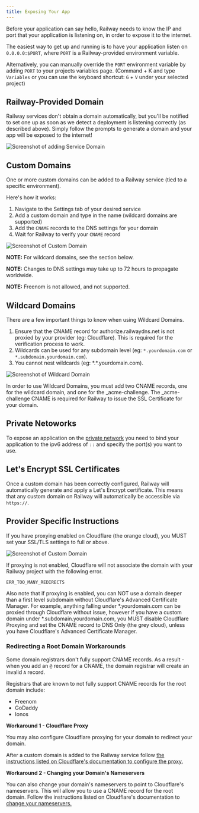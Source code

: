 ```yaml
---
title: Exposing Your App
---
```


Before your application can say hello, Railway needs to know the IP and port that your application is listening on, in order to expose it to the internet.

The easiest way to get up and running is to have your application listen on `0.0.0.0:$PORT`, where `PORT` is a Railway-provided environment variable.

Alternatively, you can manually override the `PORT` environment variable by adding `PORT` to your projects variables page. (Command + K and type `Variables` or you can use the keyboard shortcut: `G` + `V` under your selected project)

## Railway-Provided Domain

Railway services don't obtain a domain automatically, but you'll be notified to set one up as soon as we detect a deployment is listening correctly (as described above). Simply follow the prompts to generate a domain and your app will be exposed to the internet!

<Image
src="https://res.cloudinary.com/railway/image/upload/v1654560212/docs/add-domain_prffyh.png"
alt="Screenshot of adding Service Domain"
layout="responsive"
width={1396} height={628} quality={80} />

## Custom Domains

One or more custom domains can be added to a Railway service (tied to a specific environment).

Here's how it works:

1. Navigate to the Settings tab of your desired service
2. Add a custom domain and type in the name (wildcard domains are supported)
3. Add the `CNAME` records to the DNS settings for your domain
4. Wait for Railway to verify your `CNAME` record

<Image
src="https://res.cloudinary.com/railway/image/upload/v1654563209/docs/domains_uhchsu.png"
alt="Screenshot of Custom Domain"
layout="responsive"
width={1338} height={808} quality={80} />

**NOTE:** For wildcard domains, see the section below.

**NOTE:** Changes to DNS settings may take up to 72 hours to propagate
worldwide.

**NOTE:** Freenom is not allowed, and not supported.

## Wildcard Domains
There are a few important things to know when using Wildcard Domains.
1. Ensure that the CNAME record for authorize.railwaydns.net is not proxied by your provider (eg: Cloudflare). This is required for the verification process to work.
3. Wildcards can be used for any subdomain level (eg: `*.yourdomain.com` or  `*.subdomain.yourdomain.com`).
4. You cannot nest wildcards (eg: \*.\*.yourdomain.com).

<Image
src="https://res.cloudinary.com/railway/image/upload/v1679693511/wildcard_domains_zdguqs.png"
alt="Screenshot of Wildcard Domain"
layout="responsive"
width={1048} height={842} quality={80} />

In order to use Wildcard Domains, you must add two CNAME records, one for the wildcard domain, and one for the _acme-challenge. The _acme-challenge CNAME is required for Railway to issue the SSL Certificate for your domain.

## Private Netoworks

To expose an application on the [private network](https://docs.railway.app/reference/private-networking) you need to
bind your application to the ipv6 address of `::` and specify the port(s) you want to use.

## Let's Encrypt SSL Certificates

Once a custom domain has been correctly configured, Railway will automatically
generate and apply a Let's Encrypt certificate. This means that any custom
domain on Railway will automatically be accessible
via `https://`.

## Provider Specific Instructions

If you have proxying enabled on Cloudflare (the orange cloud), you MUST set your
SSL/TLS settings to full or above.

<Image src="https://res.cloudinary.com/railway/image/upload/v1631917785/docs/cloudflare_zgeycj.png"
alt="Screenshot of Custom Domain"
layout="responsive"
width={1205} height={901} quality={80} />

If proxying is not enabled, Cloudflare will not associate the domain with your Railway project with the following error.

```
ERR_TOO_MANY_REDIRECTS
```

Also note that if proxying is enabled, you can NOT use a domain deeper than a first level subdomain without Cloudflare's Advanced Certificate Manager. For example, anything falling under \*.yourdomain.com can be proxied through Cloudflare without issue, however if you have a custom domain under \*.subdomain.yourdomain.com, you MUST disable Cloudflare Proxying and set the CNAME record to DNS Only (the grey cloud), unless you have Cloudflare's Advanced Certificate Manager.

### Redirecting a Root Domain Workarounds

Some domain registrars don't fully support CNAME records. As a result - when you add an `@` record for a CNAME, the domain registrar will create an invalid `A` record.

Registrars that are known to not fully support CNAME records for the root domain include:
- Freenom
- GoDaddy
- Ionos

**Workaround 1 - Cloudflare Proxy**

You may also configure Cloudflare proxying for your domain to redirect your domain.

After a custom domain is added to the Railway service follow [the instructions listed on Cloudflare's documentation to configure the proxy.](https://support.cloudflare.com/hc/en-us/articles/205893698-Configure-Cloudflare-and-Heroku-over-HTTPS)

**Workaround 2 - Changing your Domain's Nameservers**

You can also change your domain's nameservers to point to Cloudflare's nameservers. This will allow you to use a CNAME record for the root domain. Follow the instructions listed on Cloudflare's documentation to [change your nameservers.](https://developers.cloudflare.com/dns/zone-setups/full-setup/setup/)
